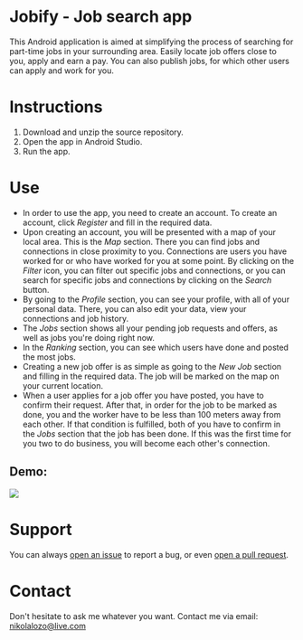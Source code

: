 # Jobify - Job search app
This Android application is aimed at simplifying the process of searching for part-time jobs in your surrounding area. Easily locate job offers close to you, apply and earn a pay. 
You can also publish jobs, for which other users can apply and work for you. 

# Instructions 
1. Download and unzip the source repository.
2. Open the app in Android Studio.
3. Run the app. 

# Use
- In order to use the app, you need to create an account. To create an account, click _Register_ and fill in the required data. 
- Upon creating an account, you will be presented with a map of your local area. This is the _Map_ section. There you can find jobs and connections in close proximity to you. Connections are users you have worked for or who have worked for you at some point. By clicking on the _Filter_ icon, you can filter out specific jobs and connections, or you can search for specific jobs and connections by clicking on the _Search_ button.
- By going to the _Profile_ section, you can see your profile, with all of your personal data. There, you can also edit your data, view your connections and job history.
- The _Jobs_ section shows all your pending job requests and offers, as well as jobs you're doing right now. 
- In the _Ranking_ section, you can see which users have done and posted the most jobs.
- Creating a new job offer is as simple as going to the _New Job_ section and filling in the required data. The job will be marked on the map on your current location.
- When a user applies for a job offer you have posted, you have to confirm their request. After that, in order for the job to be marked as done, you and the worker have to be less than 100 meters away from each other. If that condition is fulfilled, both of you have to confirm in the _Jobs_ section that the job has been done. If this was the first time for you two to do business, you will become each other's connection. 

## Demo:
![](https://github.com/nikolalozo/Jobify/blob/master/docs/demo.gif)


# Support 
You can always [open an issue](https://github.com/nikolalozo/Joberty/issues) to report a bug, or even [open a pull request](https://github.com/nikolalozo/Joberty/pulls).
# Contact 
Don't hesitate to ask me whatever you want. Contact me via email: nikolalozo@live.com

